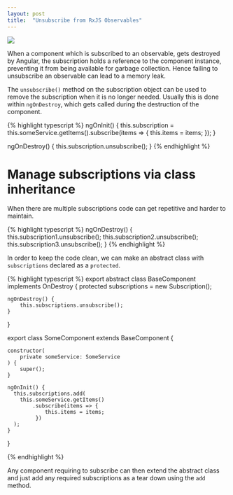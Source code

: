 ```yaml
---
layout: post
title:  "Unsubscribe from RxJS Observables"
---
```


![](/assets/rxjsng.png)

When a component which is subscribed to an observable, gets destroyed by Angular, the subscription holds a reference to the component instance, preventing it from being available for garbage collection. Hence failing to unsubscribe an observable can lead to a memory leak.

The `unsubscribe()` method on the subscription object can be used to remove the subscription when it is no longer needed. Usually this is done within `ngOnDestroy`, which gets called during the destruction of the component.
 
{% highlight typescript %}
ngOnInit() {
  this.subscription = this.someService.getItems().subscribe(items => {
    this.items = items;
  });
}

ngOnDestroy() {
  this.subscription.unsubscribe();
}
{% endhighlight %}

# Manage subscriptions via class inheritance

When there are multiple subscriptions code can get repetitive and harder to maintain.

{% highlight typescript %}
ngOnDestroy() {
  this.subscription1.unsubscribe();
  this.subscription2.unsubscribe();
  this.subscription3.unsubscribe();
}
{% endhighlight %}

In order to keep the code clean, we can make an abstract class with `subscriptions` declared as a `protected`. 

{% highlight typescript %}
export abstract class BaseComponent implements OnDestroy {
    protected subscriptions = new Subscription();
    
    ngOnDestroy() {
        this.subscriptions.unsubscribe();
    }
}

export class SomeComponent extends BaseComponent {

    constructor(
        private someService: SomeService
    ) {
        super();
    }

    ngOnInit() {
      this.subscriptions.add(
        this.someService.getItems()
            .subscribe(items => {
                this.items = items;
             })
      );
    }
}

{% endhighlight %}

Any component requiring to subscribe can then extend the abstract class and just add any required subscriptions as a tear down using the `add` method.